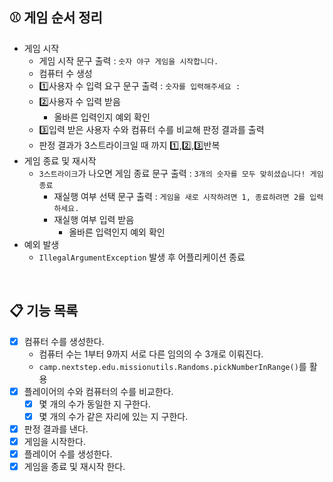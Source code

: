 ## ⚾️ 게임 순서 정리

- 게임 시작
    - 게임 시작 문구 출력 : `숫자 야구 게임을 시작합니다.`
    - 컴퓨터 수 생성
    - 1️⃣사용자 수 입력 요구 문구 출력 : `숫자를 입력해주세요 : `
    - 2️⃣사용자 수 입력 받음
        - 올바른 입력인지 예외 확인
    - 3️⃣입력 받은 사용자 수와 컴퓨터 수를 비교해 판정 결과를 출력
    - 판정 결과가 3스트라이크일 때 까지 1️⃣,2️⃣,3️⃣반복
- 게임 종료 및 재시작
    - `3스트라이크`가 나오면 게임 종료 문구 출력 : `3개의 숫자를 모두 맞히셨습니다! 게임 종료`
        - 재실행 여부 선택 문구 출력 : `게임을 새로 시작하려면 1, 종료하려면 2를 입력하세요.`
        - 재실행 여부 입력 받음
            - 올바른 입력인지 예외 확인
- 예외 발생
    - `IllegalArgumentException` 발생 후 어플리케이션 종료

<br>

## 📋 기능 목록

- [x] 컴퓨터 수를 생성한다.
    - 컴퓨터 수는 1부터 9까지 서로 다른 임의의 수 3개로 이뤄진다.
    - `camp.nextstep.edu.missionutils.Randoms.pickNumberInRange()`를 활용
- [x] 플레이어의 수와 컴퓨터의 수를 비교한다.
    - [x] 몇 개의 수가 동일한 지 구한다.
    - [x] 몇 개의 수가 같은 자리에 있는 지 구한다.
- [x] 판정 결과를 낸다.
- [x] 게임을 시작한다.
- [x] 플레이어 수를 생성한다.
- [x] 게임을 종료 및 재시작 한다.